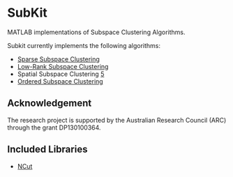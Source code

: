 SubKit
======

MATLAB implementations of Subspace Clustering Algorithms.

Subkit currently implements the following algorithms:

- [Sparse Subspace Clustering][6]
- [Low-Rank Subspace Clustering][4]
- Spatial Subspace Clustering [5]
- [Ordered Subspace Clustering][3]

## Acknowledgement

The research project is supported by the Australian Research Council (ARC) through the grant DP130100364.

## Included Libraries

- [NCut][2]

[1]: http://sjtrny.com/publications/
[2]: http://www.cis.upenn.edu/~jshi/software/
[3]: http://www.cv-foundation.org/openaccess/content_cvpr_2014/papers/Tierney_Subspace_Clustering_for_2014_CVPR_paper.pdf
[4]: http://machinelearning.wustl.edu/mlpapers/paper_files/icml2010_LiuLY10.pdf
[5]: http://sdiwc.net/digital-library/web-admin/upload-pdf/00000406.pdf
[6]: http://vision.jhu.edu/assets/SSC-CVPR09-Ehsan.pdf